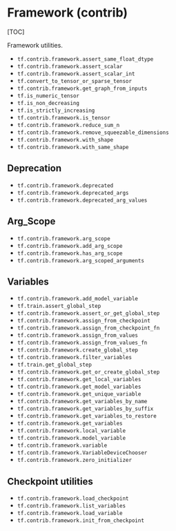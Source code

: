 # Framework (contrib)
[TOC]

Framework utilities.

*   `tf.contrib.framework.assert_same_float_dtype`
*   `tf.contrib.framework.assert_scalar`
*   `tf.contrib.framework.assert_scalar_int`
*   `tf.convert_to_tensor_or_sparse_tensor`
*   `tf.contrib.framework.get_graph_from_inputs`
*   `tf.is_numeric_tensor`
*   `tf.is_non_decreasing`
*   `tf.is_strictly_increasing`
*   `tf.contrib.framework.is_tensor`
*   `tf.contrib.framework.reduce_sum_n`
*   `tf.contrib.framework.remove_squeezable_dimensions`
*   `tf.contrib.framework.with_shape`
*   `tf.contrib.framework.with_same_shape`

## Deprecation
*   `tf.contrib.framework.deprecated`
*   `tf.contrib.framework.deprecated_args`
*   `tf.contrib.framework.deprecated_arg_values`

## Arg_Scope
*   `tf.contrib.framework.arg_scope`
*   `tf.contrib.framework.add_arg_scope`
*   `tf.contrib.framework.has_arg_scope`
*   `tf.contrib.framework.arg_scoped_arguments`

## Variables
*   `tf.contrib.framework.add_model_variable`
*   `tf.train.assert_global_step`
*   `tf.contrib.framework.assert_or_get_global_step`
*   `tf.contrib.framework.assign_from_checkpoint`
*   `tf.contrib.framework.assign_from_checkpoint_fn`
*   `tf.contrib.framework.assign_from_values`
*   `tf.contrib.framework.assign_from_values_fn`
*   `tf.contrib.framework.create_global_step`
*   `tf.contrib.framework.filter_variables`
*   `tf.train.get_global_step`
*   `tf.contrib.framework.get_or_create_global_step`
*   `tf.contrib.framework.get_local_variables`
*   `tf.contrib.framework.get_model_variables`
*   `tf.contrib.framework.get_unique_variable`
*   `tf.contrib.framework.get_variables_by_name`
*   `tf.contrib.framework.get_variables_by_suffix`
*   `tf.contrib.framework.get_variables_to_restore`
*   `tf.contrib.framework.get_variables`
*   `tf.contrib.framework.local_variable`
*   `tf.contrib.framework.model_variable`
*   `tf.contrib.framework.variable`
*   `tf.contrib.framework.VariableDeviceChooser`
*   `tf.contrib.framework.zero_initializer`

## Checkpoint utilities

*   `tf.contrib.framework.load_checkpoint`
*   `tf.contrib.framework.list_variables`
*   `tf.contrib.framework.load_variable`
*   `tf.contrib.framework.init_from_checkpoint`
